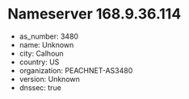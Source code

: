 # Nameserver 168.9.36.114

* as_number: 3480
* name: Unknown
* city: Calhoun
* country: US
* organization: PEACHNET-AS3480
* version: Unknown
* dnssec: true
